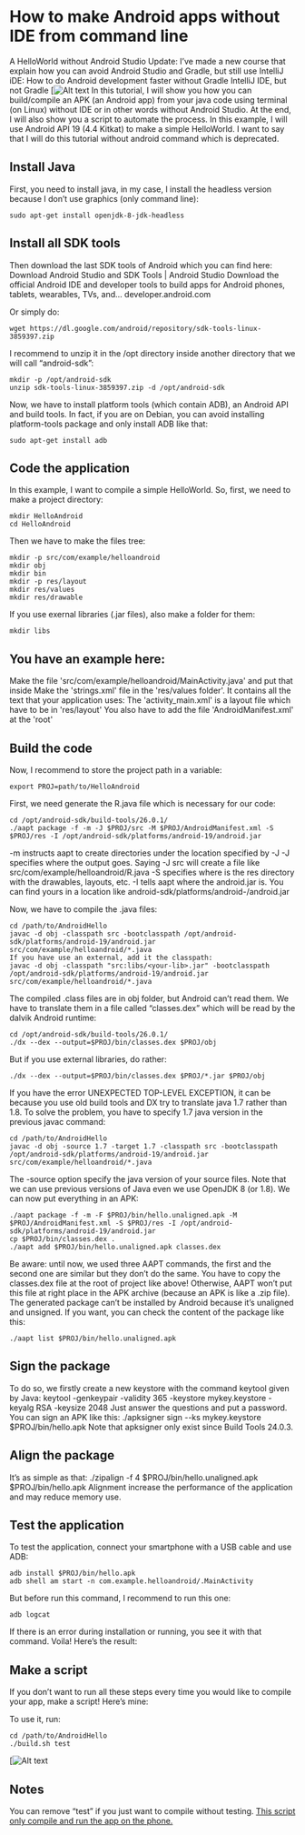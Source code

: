 # How to make Android apps without IDE from command line
A HelloWorld without Android Studio
Update: I’ve made a new course that explain how you can avoid Android Studio and Gradle, but still use IntelliJ iDE:
How to do Android development faster without Gradle
IntelliJ IDE, but not Gradle
[![Alt text](https://github.com/anonymansz/sdk-tools-linux/blob/main/src/1_RDLCtAqz0GWpMyrw3eSHBw.png)
In this tutorial, I will show you how you can build/compile an APK (an Android app) from your java code using terminal (on Linux) without IDE or in other words without Android Studio. At the end, I will also show you a script to automate the process. In this example, I will use Android API 19 (4.4 Kitkat) to make a simple HelloWorld. I want to say that I will do this tutorial without android command which is deprecated.

## Install Java
First, you need to install java, in my case, I install the headless version because I don’t use graphics (only command line):
~~~
sudo apt-get install openjdk-8-jdk-headless
~~~
## Install all SDK tools
Then download the last SDK tools of Android which you can find here:
Download Android Studio and SDK Tools | Android Studio
Download the official Android IDE and developer tools to build apps for Android phones, tablets, wearables, TVs, and…
developer.android.com

Or simply do:
~~~
wget https://dl.google.com/android/repository/sdk-tools-linux-3859397.zip
~~~
I recommend to unzip it in the /opt directory inside another directory that we will call “android-sdk”:
~~~
mkdir -p /opt/android-sdk
unzip sdk-tools-linux-3859397.zip -d /opt/android-sdk
~~~
Now, we have to install platform tools (which contain ADB), an Android API and build tools.
In fact, if you are on Debian, you can avoid installing platform-tools package and only install ADB like that:
~~~
sudo apt-get install adb
~~~
## Code the application
In this example, I want to compile a simple HelloWorld. So, first, we need to make a project directory:
~~~
mkdir HelloAndroid
cd HelloAndroid
~~~
Then we have to make the files tree:
~~~
mkdir -p src/com/example/helloandroid
mkdir obj
mkdir bin
mkdir -p res/layout
mkdir res/values
mkdir res/drawable
~~~
If you use exernal libraries (.jar files), also make a folder for them:
~~~
mkdir libs
~~~

## You have an example here:

Make the file 'src/com/example/helloandroid/MainActivity.java' and put that inside
Make the 'strings.xml' file in the 'res/values folder'. It contains all the text that your application uses:
The 'activity_main.xml' is a layout file which have to be in 'res/layout'
You also have to add the file 'AndroidManifest.xml' at the 'root'

## Build the code
Now, I recommend to store the project path in a variable:
~~~
export PROJ=path/to/HelloAndroid
~~~
First, we need generate the R.java file which is necessary for our code:
~~~
cd /opt/android-sdk/build-tools/26.0.1/
./aapt package -f -m -J $PROJ/src -M $PROJ/AndroidManifest.xml -S $PROJ/res -I /opt/android-sdk/platforms/android-19/android.jar
~~~
-m instructs aapt to create directories under the location specified by -J
-J specifies where the output goes. Saying -J src will create a file like src/com/example/helloandroid/R.java
-S specifies where is the res directory with the drawables, layouts, etc.
-I tells aapt where the android.jar is. You can find yours in a location like android-sdk/platforms/android-<API level>/android.jar

Now, we have to compile the .java files:
~~~
cd /path/to/AndroidHello
javac -d obj -classpath src -bootclasspath /opt/android-sdk/platforms/android-19/android.jar src/com/example/helloandroid/*.java
If you have use an external, add it the classpath:
javac -d obj -classpath "src:libs/<your-lib>.jar" -bootclasspath /opt/android-sdk/platforms/android-19/android.jar src/com/example/helloandroid/*.java
~~~
The compiled .class files are in obj folder, but Android can’t read them. We have to translate them in a file called “classes.dex” which will be read by the dalvik Android runtime:
~~~
cd /opt/android-sdk/build-tools/26.0.1/
./dx --dex --output=$PROJ/bin/classes.dex $PROJ/obj
~~~
But if you use external libraries, do rather:
~~~
./dx --dex --output=$PROJ/bin/classes.dex $PROJ/*.jar $PROJ/obj
~~~
If you have the error UNEXPECTED TOP-LEVEL EXCEPTION, it can be because you use old build tools and DX try to translate java 1.7 rather than 1.8. To solve the problem, you have to specify 1.7 java version in the previous javac command:
~~~
cd /path/to/AndroidHello
javac -d obj -source 1.7 -target 1.7 -classpath src -bootclasspath /opt/android-sdk/platforms/android-19/android.jar src/com/example/helloandroid/*.java
~~~
The -source option specify the java version of your source files. Note that we can use previous versions of Java even we use OpenJDK 8 (or 1.8).
We can now put everything in an APK:
~~~
./aapt package -f -m -F $PROJ/bin/hello.unaligned.apk -M $PROJ/AndroidManifest.xml -S $PROJ/res -I /opt/android-sdk/platforms/android-19/android.jar
cp $PROJ/bin/classes.dex .
./aapt add $PROJ/bin/hello.unaligned.apk classes.dex
~~~
Be aware: until now, we used three AAPT commands, the first and the second one are similar but they don’t do the same. You have to copy the classes.dex file at the root of project like above! Otherwise, AAPT won’t put this file at right place in the APK archive (because an APK is like a .zip file).
The generated package can’t be installed by Android because it’s unaligned and unsigned.
If you want, you can check the content of the package like this:
~~~
./aapt list $PROJ/bin/hello.unaligned.apk
~~~
## Sign the package
To do so, we firstly create a new keystore with the command keytool given by Java:
keytool -genkeypair -validity 365 -keystore mykey.keystore -keyalg RSA -keysize 2048
Just answer the questions and put a password.
You can sign an APK like this:
./apksigner sign --ks mykey.keystore $PROJ/bin/hello.apk
Note that apksigner only exist since Build Tools 24.0.3.
## Align the package
It’s as simple as that:
./zipalign -f 4 $PROJ/bin/hello.unaligned.apk $PROJ/bin/hello.apk
Alignment increase the performance of the application and may reduce memory use.
## Test the application
To test the application, connect your smartphone with a USB cable and use ADB:
~~~
adb install $PROJ/bin/hello.apk
adb shell am start -n com.example.helloandroid/.MainActivity
~~~
But before run this command, I recommend to run this one:
~~~
adb logcat
~~~
If there is an error during installation or running, you see it with that command.
Voila! Here’s the result:

## Make a script
If you don’t want to run all these steps every time you would like to compile your app, make a script! Here’s mine:

To use it, run:
~~~
cd /path/to/AndroidHello
./build.sh test
~~~
[![Alt text](https://github.com/anonymansz/sdk-tools-linux/blob/main/src/1_BkYm27ojlbrl4wdxQl6E5Q.png)
## Notes
You can remove “test” if you just want to compile without testing.
[This script only compile and run the app on the phone.](https://authmane512.medium.com/how-to-build-an-apk-from-command-line-without-ide-7260e1e22676)
